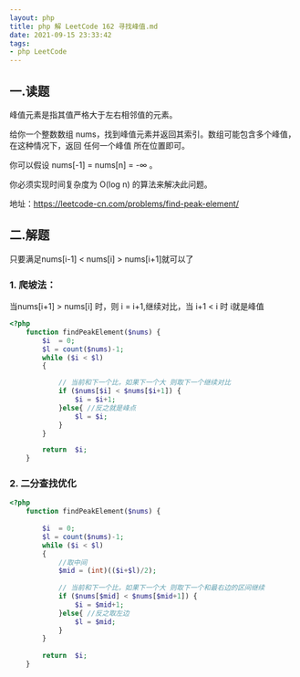 ```yaml
---
layout: php
title: php 解 LeetCode 162 寻找峰值.md
date: 2021-09-15 23:33:42
tags:
- php LeetCode
---
```

## 一.读题

峰值元素是指其值严格大于左右相邻值的元素。

给你一个整数数组 nums，找到峰值元素并返回其索引。数组可能包含多个峰值，在这种情况下，返回 任何一个峰值 所在位置即可。

你可以假设 nums[-1] = nums[n] = -∞ 。

你必须实现时间复杂度为 O(log n) 的算法来解决此问题。

地址：https://leetcode-cn.com/problems/find-peak-element/
<!--more -->

## 二.解题
只要满足nums[i-1] < nums[i] > nums[i+1]就可以了

### 1. 爬坡法：
当nums[i+1] > nums[i] 时，则 i = i+1,继续对比，当 i+1 < i 时 i就是峰值

```php 
<?php
    function findPeakElement($nums) {
        $i  = 0;
        $l = count($nums)-1;
        while ($i < $l)
        {

            // 当前和下一个比，如果下一个大 则取下一个继续对比
            if ($nums[$i] < $nums[$i+1]) {
                $i = $i+1;
            }else{ //反之就是峰点
                $l = $i;
            }
        }

        return  $i;
    }
```

### 2. 二分查找优化 

```` php
<?php
    function findPeakElement($nums) {
    
        $i  = 0;
        $l = count($nums)-1;
        while ($i < $l)
        {
            //取中间
            $mid = (int)(($i+$l)/2);
    
            // 当前和下一个比，如果下一个大 则取下一个和最右边的区间继续 
            if ($nums[$mid] < $nums[$mid+1]) {
                $i = $mid+1;
            }else{ //反之取左边
                $l = $mid;
            }
        }
    
        return  $i;
    }
````
